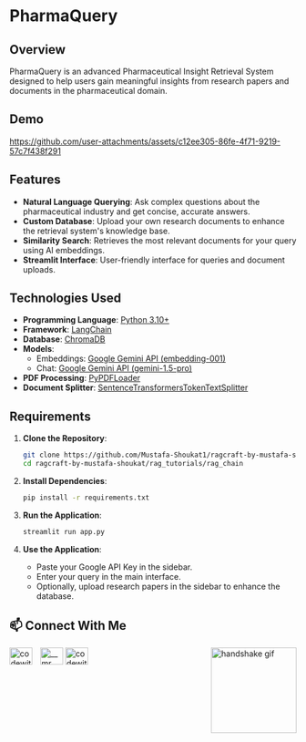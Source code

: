# PharmaQuery

## Overview
PharmaQuery is an advanced Pharmaceutical Insight Retrieval System designed to help users gain meaningful insights from research papers and documents in the pharmaceutical domain.

## Demo
https://github.com/user-attachments/assets/c12ee305-86fe-4f71-9219-57c7f438f291

## Features
- **Natural Language Querying**: Ask complex questions about the pharmaceutical industry and get concise, accurate answers.
- **Custom Database**: Upload your own research documents to enhance the retrieval system's knowledge base.
- **Similarity Search**: Retrieves the most relevant documents for your query using AI embeddings.
- **Streamlit Interface**: User-friendly interface for queries and document uploads.

## Technologies Used
- **Programming Language**: [Python 3.10+](https://www.python.org/downloads/release/python-31011/)
- **Framework**: [LangChain](https://www.langchain.com/)
- **Database**: [ChromaDB](https://www.trychroma.com/)
- **Models**:
  - Embeddings: [Google Gemini API (embedding-001)](https://ai.google.dev/gemini-api/docs/embeddings)
  - Chat: [Google Gemini API (gemini-1.5-pro)](https://ai.google.dev/gemini-api/docs/models/gemini#gemini-1.5-pro)
- **PDF Processing**: [PyPDFLoader](https://python.langchain.com/docs/integrations/document_loaders/pypdfloader/)
- **Document Splitter**: [SentenceTransformersTokenTextSplitter](https://python.langchain.com/api_reference/text_splitters/sentence_transformers/langchain_text_splitters.sentence_transformers.SentenceTransformersTokenTextSplitter.html)

## Requirements
1. **Clone the Repository**:
   ```bash
   git clone https://github.com/Mustafa-Shoukat1/ragcraft-by-mustafa-shoukat.git
   cd ragcraft-by-mustafa-shoukat/rag_tutorials/rag_chain
   ```
2. **Install Dependencies**:
   ```bash
   pip install -r requirements.txt
   ```

3. **Run the Application**:
   ```bash
   streamlit run app.py
   ```

4. **Use the Application**:
   - Paste your Google API Key in the sidebar.
   - Enter your query in the main interface.
   - Optionally, upload research papers in the sidebar to enhance the database.

## :mailbox: Connect With Me
<img align="right" src="https://media.giphy.com/media/2HtWpp60NQ9CU/giphy.gif" alt="handshake gif" width="150">

<p align="left">
  <a href="https://linkedin.com/in/codewithcharan" target="blank"><img align="center" src="https://raw.githubusercontent.com/rahuldkjain/github-profile-readme-generator/master/src/images/icons/Social/linked-in-alt.svg" alt="codewithcharan" height="30" width="40" style="margin-right: 10px" /></a>
  <a href="https://instagram.com/joyboy._.ig" target="blank"><img align="center" src="https://raw.githubusercontent.com/rahuldkjain/github-profile-readme-generator/master/src/images/icons/Social/instagram.svg" alt="__mr.__.unique" height="30" width="40" /></a>
  <a href="https://twitter.com/Joyboy_x_" target="blank"><img align="center" src="https://raw.githubusercontent.com/rahuldkjain/github-profile-readme-generator/master/src/images/icons/Social/twitter.svg" alt="codewithcharan" height="30" width="40" style="margin-right: 10px" /></a>
</p>